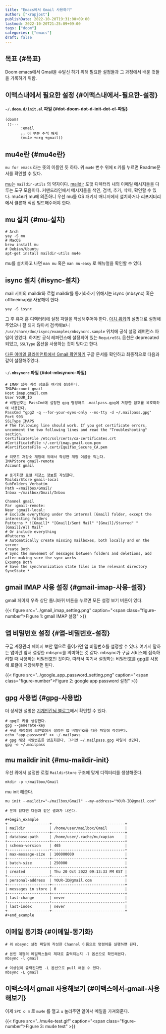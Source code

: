 ```yaml
---
title: "Emacs에서 Gmail 사용하기"
author: ["krapjost"]
publishDate: 2022-10-20T19:31:00+09:00
lastmod: 2022-10-20T21:25:09+09:00
tags: ["doom"]
categories: ["emacs"]
draft: false
---
```


## 목표 {#목표}

Doom emacs에서 Gmail을 수발신 하기 위해 필요한 설정들과 그 과정에서 배운 것들을 기록하기 위함.


## 이맥스내에서 필요한 설정 {#이맥스내에서-필요한-설정}


#### `~/.doom.d/init.el` 파일 {#dot-doom-dot-d-init-dot-el-파일}

```elisp
(doom!
 ;;...
       :email
       ;; 이 부분 주석 해제
       (mu4e +org +gmail))
```


## mu4e란 {#mu4e란}

`mu for emacs` 라는 뜻의 이름인 듯 하다. 위 `mu4e` 변수 위에 `K` 키를 누르면 Readme문서를 확인할 수 있다.

[mu](https://github.com/djcb/mu)는 `maildir-utils` 의 약자이다.
[maildir](https://en.wikipedia.org/wiki/Maildir) 포맷 디렉터리 내의 이메일 메시지들을 다루는 도구 모음이다. 커맨드라인에서 메시지들을 색인, 검색, 추가, 삭제, 확인할 수 있다.
mu4e가 mu에 의존하니 우선 mu를 OS 패키지 매니저에서 설치하거나 리포지터리에서 클론해 직접 빌드해주어야 한다.


## mu 설치 {#mu-설치}

```shell
# Arch
yay -S mu
# MacOS
brew install mu
# Debian/Ubuntu
apt-get install maildir-utils mu4e
```

mu를 설치하고 나면 `man mu` 혹은 `man mu-easy` 로 매뉴얼을 확인할 수 있다.


## isync 설치 {#isync-설치}

mail 서버의 maildir와 로컬 maildir를 동기화하기 위해서는 isync (mbsync) 혹은 offlineimap을 사용해야 한다.

```shell
yay -S isync
```

그 후 유저 홈 디렉터리에 설정 파일을 작성해주어야 한다. [아치 위키](https://wiki.archlinux.org/title/isync)의 설명대로 설정해주었으나 잘 되지 않아서 검색해보니 `/usr/share/doc/isync/examples/mbsyncrc.sample` 위치에 공식 설정 레퍼런스 파일이 있었다. 하지만 공식 레퍼런스에 설정되어 있는 `RequireSSL` 옵션은 deprecated 되었고, `SSLType` 옵션을 사용하는 것이 맞다고 한다.

[다른 이메일 클라이언트에서 Gmail 확인하기](https://support.google.com/mail/answer/7126229?hl=ko&visit_id=638018557156237770-4293095573&rd=2#zippy=%2C%EB%8B%A8%EA%B3%84-imap%EC%9D%B4-%EC%BC%9C%EC%A0%B8-%EC%9E%88%EB%8A%94%EC%A7%80-%ED%99%95%EC%9D%B8%2C%EB%8B%A8%EA%B3%84-%EC%9D%B4%EB%A9%94%EC%9D%BC-%ED%81%B4%EB%9D%BC%EC%9D%B4%EC%96%B8%ED%8A%B8%EC%9D%98-smtp%EC%99%80-%EA%B8%B0%ED%83%80-%EC%84%A4%EC%A0%95-%EB%B3%80%EA%B2%BD%2C%EC%9D%B4%EB%A9%94%EC%9D%BC-%ED%81%B4%EB%9D%BC%EC%9D%B4%EC%96%B8%ED%8A%B8%EC%97%90-%EB%A1%9C%EA%B7%B8%EC%9D%B8%ED%95%A0-%EC%88%98-%EC%97%86%EC%9D%8C) 구글 문서를 확인하고 최종적으로 다음과 같이 설정해주었다.


#### `~/.mbsyncrc` 파일 {#dot-mbsyncrc-파일}

```shell
# IMAP 접속 계정 정보를 여기에 설정한다.
IMAPAccount gmail
Host imap.gmail.com
User YOUR_ID
# 비밀번호는 PassCmd에 설정한 gpg 명령어로 .mailpass.gpg에 저장한 암호를 복호화하여 사용한다.
PassCmd "gpg2 -q --for-your-eyes-only --no-tty -d ~/.mailpass.gpg"
Port 993
SSLType IMAPS
# The following line should work. If you get certificate errors, uncomment the two following lines and read the "Troubleshooting" section.
CertificateFile /etc/ssl/certs/ca-certificates.crt
#CertificateFile ~/.cert/imap.gmail.com.pem
#CertificateFile ~/.cert/Equifax_Secure_CA.pem

# 리모트 저장소 계정에 위에서 작성한 계정 이름을 적는다.
IMAPStore gmail-remote
Account gmail

# 동기화할 로컬 저장소 정보를 작성한다.
MaildirStore gmail-local
SubFolders Verbatim
Path ~/mailbox/Gmail/
Inbox ~/mailbox/Gmail/Inbox

Channel gmail
Far :gmail-remote:
Near :gmail-local:
# Exclude everything under the internal [Gmail] folder, except the interesting folders
Patterns * ![Gmail]* "[Gmail]/Sent Mail" "[Gmail]/Starred" "[Gmail]/All Mail"
# Or include everything
#Patterns *
# Automatically create missing mailboxes, both locally and on the server
Create Both
# Sync the movement of messages between folders and deletions, add after making sure the sync works
Expunge Both
# Save the synchronization state files in the relevant directory
SyncState *
```


## gmail IMAP 사용 설정 {#gmail-imap-사용-설정}

gmail 페이지 우측 상단 톱니바퀴 버튼을 누르면 모든 설정 보기 버튼이 있다.

<a id="figure--gmail-imap"></a>

{{< figure src="../gmail_imap_setting.png" caption="<span class=\"figure-number\">Figure 1: </span>gmail IMAP 설정" >}}


## 앱 비밀번호 설정 {#앱-비밀번호-설정}

구글 계정관리 페이지 보안 탭으로 들어가면 앱 비밀번호를 설정할 수 있다.
여기서 말하는 앱이란 앞서 설정한 mbsync를 의미하는 것 같다.
mbsync가 구글 서비스에 접속하려할 때 사용하는 비밀번호인 것이다.
따라서 여기서 설정하는 비밀번호를 gpg를 사용해 로컬에 저장해두면 된다.

<a id="figure--google-password"></a>

{{< figure src="../google_app_password_setting.png" caption="<span class=\"figure-number\">Figure 2: </span>google app password 설정" >}}


## gpg 사용법 {#gpg-사용법}

더 상세한 설명은 [기계인간님 블로그](https://johngrib.github.io/wiki/gpg/)에서 확인할 수 있다.

```shell
# gpg로 키를 생성한다.
gpg --generate-key
# 구글 계정설정 보안탭에서 설정한 앱 비밀번호를 다음 파일에 작성한다.
echo "app-password" >> ~/.mailpass
# gpg 해당 비밀번호를 암호화한다. 그러면 ~/.mailpass.gpg 파일이 생긴다.
gpg -e ~/.mailpass
```


## mu maildir init {#mu-maildir-init}

우선 위에서 설정한 로컬 `MaildirStore` 구조에 맞게 디렉터리를 생성해준다.

```shell
mkdir -p ~/mailbox/Gmail
```

mu init 해준다.

```shell
mu init --maildir="~/mailbox/Gmail" --my-address="YOUR-ID@gmail.com"

# 문제 없다면 다음과 같은 결과가 나온다.

#+begin_example
+-------------------+---------------------------------+
| maildir           | /home/user/mailbox/Gmail        |
+-------------------+---------------------------------+
| database-path     | /home/user/.cache/mu/xapian     |
+-------------------+---------------------------------+
| schema-version    | 465                             |
+-------------------+---------------------------------+
| max-message-size  | 100000000                       |
+-------------------+---------------------------------+
| batch-size        | 250000                          |
+-------------------+---------------------------------+
| created           | Thu 20 Oct 2022 09:13:33 PM KST |
+-------------------+---------------------------------+
| personal-address  | YOUR-ID@gmail.com               |
+-------------------+---------------------------------+
| messages in store | 0                               |
+-------------------+---------------------------------+
| last-change       | never                           |
+-------------------+---------------------------------+
| last-index        | never                           |
+-------------------+---------------------------------+
#+end_example
```


## 이메일 동기화 {#이메일-동기화}

```shell
# 위 mbsync 설정 파일에 작성한 Channel 이름으로 명령어를 실행하면 된다.

# 본인 계정의 메일박스들이 제대로 출력되는지 -l 옵션으로 확인해본다.
mbsync -l gmail

# 이상없이 출력된다면 -L 옵션으로 pull 해올 수 있다.
mbsync -L gmail
```


## 이맥스에서 gmail 사용해보기 {#이맥스에서-gmail-사용해보기}

이제 `SPC o m` 로 `mu4e` 를 열고 `u` 눌러주면 알아서 메일을 가져와준다.

<a id="figure--mu4e-test"></a>

{{< figure src="../mu4e-test.gif" caption="<span class=\"figure-number\">Figure 3: </span>mu4e test" >}}
